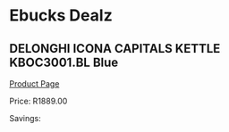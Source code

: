 
# Ebucks Dealz
## DELONGHI ICONA CAPITALS KETTLE KBOC3001.BL Blue
[Product Page](https://www.ebucks.com/web/shop/productSelected.do?prodId=1151096098&catId=704985963)

Price: R1889.00

Savings: 


	